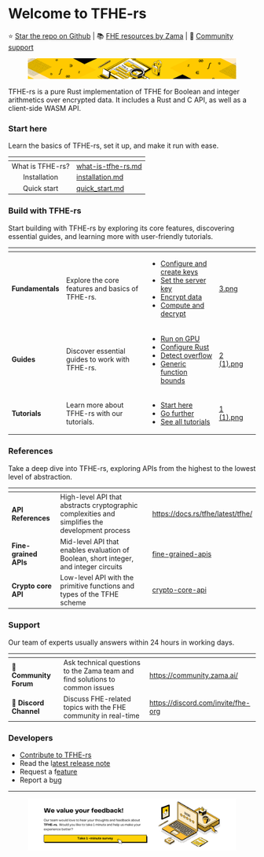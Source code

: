 # Welcome to TFHE-rs

⭐️ [Star the repo on Github](https://github.com/zama-ai/tfhe-rs) | 📚 [FHE resources by Zama](https://github.com/zama-ai/awesome-zama/tree/main) | 💬 [Community support](https://community.zama.ai/)

<figure><img src=".gitbook/assets/doc header.png" alt=""><figcaption></figcaption></figure>

TFHE-rs is a pure Rust implementation of TFHE for Boolean and integer arithmetics over encrypted data. It includes a Rust and C API, as well as a client-side WASM API.

### Start here

Learn the basics of TFHE-rs, set it up, and make it run with ease.

<table data-view="cards"><thead><tr><th align="center"></th><th data-hidden data-card-target data-type="content-ref"></th></tr></thead><tbody><tr><td align="center">What is TFHE-rs?</td><td><a href="getting-started/what-is-tfhe-rs.md">what-is-tfhe-rs.md</a></td></tr><tr><td align="center">Installation</td><td><a href="getting_started/installation.md">installation.md</a></td></tr><tr><td align="center">Quick start</td><td><a href="getting_started/quick_start.md">quick_start.md</a></td></tr></tbody></table>

### Build with TFHE-rs

Start building with TFHE-rs by exploring its core features, discovering essential guides, and learning more with user-friendly tutorials.

<table data-view="cards"><thead><tr><th></th><th></th><th></th><th data-hidden data-card-cover data-type="files"></th><th data-hidden data-card-target data-type="content-ref"></th></tr></thead><tbody><tr><td><strong>Fundamentals</strong></td><td>Explore the core features  and basics of TFHE-rs.</td><td><ul><li><a href="fundamentals/configure-and-create-keys.md">Configure and create keys</a></li><li><a href="fundamentals/set-the-server-key.md">Set the server key</a></li><li><a href="fundamentals/encrypt-data.md">Encrypt data</a></li><li><a href="fundamentals/compute-and-decrypt.md">Compute and decrypt</a></li></ul></td><td><a href=".gitbook/assets/3.png">3.png</a></td><td></td></tr><tr><td><strong>Guides</strong></td><td>Discover essential guides to work with TFHE-rs.</td><td><ul><li><a href="guides/run_on_gpu.md">Run on GPU</a></li><li><a href="guides/rust_configuration.md">Configure Rust</a></li><li><a href="guides/overflow_operations.md">Detect overflow</a></li><li><a href="guides/trait_bounds.md">Generic function bounds</a></li></ul></td><td><a href=".gitbook/assets/2 (1).png">2 (1).png</a></td><td></td></tr><tr><td><strong>Tutorials</strong></td><td>Learn more about TFHE-rs with our tutorials.</td><td><p></p><ul><li><a href="tutorials/see-all-tutorials.md#start-here">Start here</a></li><li><a href="tutorials/see-all-tutorials.md#go-further">Go further</a></li><li><a href="tutorials/see-all-tutorials.md">See all tutorials</a></li></ul></td><td><a href=".gitbook/assets/1 (1).png">1 (1).png</a></td><td></td></tr></tbody></table>

### References

Take a deep dive into TFHE-rs, exploring APIs from the highest to the lowest level of abstraction.

<table data-view="cards"><thead><tr><th></th><th></th><th data-hidden data-card-target data-type="content-ref"></th></tr></thead><tbody><tr><td><strong>API References</strong></td><td>High-level API that abstracts cryptographic complexities and simplifies the development process</td><td><a href="https://docs.rs/tfhe/latest/tfhe/">https://docs.rs/tfhe/latest/tfhe/</a></td></tr><tr><td><strong>Fine-grained APIs</strong></td><td>Mid-level API that enables evaluation of Boolean, short integer, and integer circuits</td><td><a href="references/fine-grained-apis/">fine-grained-apis</a></td></tr><tr><td><strong>Crypto core API</strong></td><td>Low-level API with the primitive functions and types of the TFHE scheme</td><td><a href="references/crypto-core-api/">crypto-core-api</a></td></tr></tbody></table>

### Support

Our team of experts usually answers within 24 hours in working days.

<table data-card-size="large" data-view="cards"><thead><tr><th></th><th></th><th data-hidden data-card-target data-type="content-ref"></th></tr></thead><tbody><tr><td>💬 <strong>Community Forum</strong></td><td>Ask technical questions to the Zama team and find solutions to common issues</td><td><a href="https://community.zama.ai/">https://community.zama.ai/</a></td></tr><tr><td>👾 <strong>Discord Channel</strong></td><td>Discuss FHE-related topics with the FHE community in real-time</td><td><a href="https://discord.com/invite/fhe-org">https://discord.com/invite/fhe-org</a></td></tr></tbody></table>

### Developers

* [Contribute to TFHE-rs](dev/contributing.md)
* Read the l[atest release note](https://github.com/zama-ai/tfhe-rs/releases)
* Request a f[eature ](https://github.com/zama-ai/tfhe-rs/issues/new?assignees=\&labels=feature\_request\&projects=\&template=feature\_request.md\&title=)
* Report a b[ug](https://github.com/zama-ai/tfhe-rs/issues/new?assignees=\&labels=triage\_required\&projects=\&template=bug\_report.md\&title=)

***

<figure><picture><source srcset=".gitbook/assets/feedback_banner_dark.png" media="(prefers-color-scheme: dark)"><img src=".gitbook/assets/feedback_banner_light.png" alt=""></picture><figcaption></figcaption></figure>
